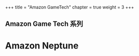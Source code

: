 +++
title = "Amazon GameTech"
chapter = true
weight = 3
+++

## Amazon Game Tech 系列

# Amazon Neptune

<!-- [利用Neptune图数据库实现游戏中的反欺诈]({{< relref "using-neptune-graph-database-for-anticheat-in-gaming" >}} "利用Neptune图数据库实现游戏中的反欺诈") -->

